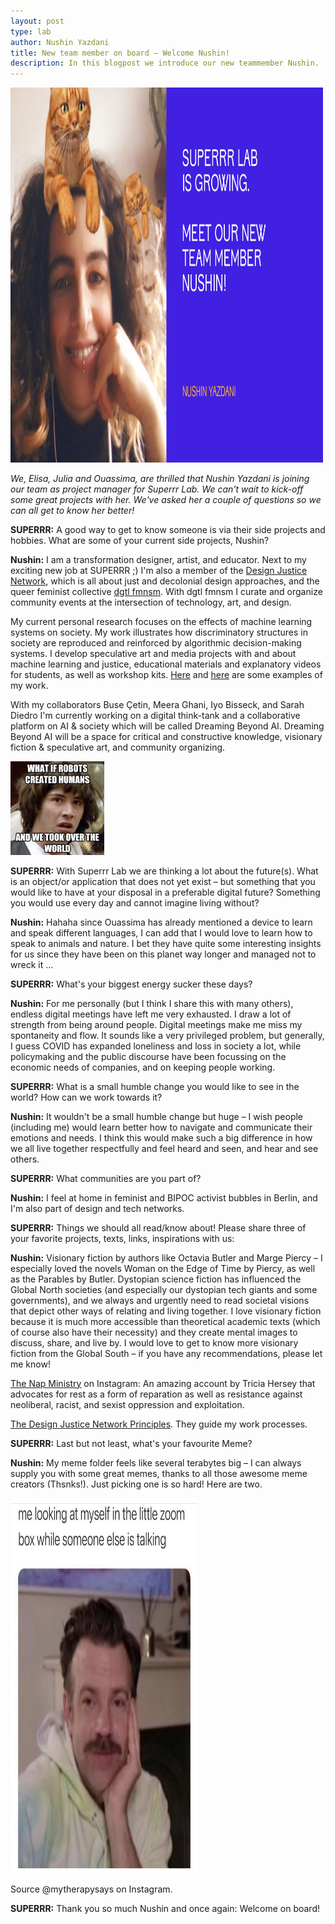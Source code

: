```yaml
---
layout: post
type: lab
author: Nushin Yazdani
title: New team member on board – Welcome Nushin!
description: In this blogpost we introduce our new teammember Nushin. 
---
```


<img src="/assets/img/blog/nushin.png" alt="Portrait of Nushin with a digital cat" width="500" height="600">
<p><em>We, Elisa, Julia and Ouassima, are thrilled that Nushin Yazdani is joining our team as project manager for Superrr Lab. We can't wait to kick-off some great projects with her. We've asked her a couple of questions so we can all get to know her better! </em></p>

<p><b>SUPERRR:</b> A good way to get to know someone is via their side projects and hobbies. What are some of your current side projects, Nushin?</p>
<p><b>Nushin:</b> I am a transformation designer, artist, and educator. Next to my exciting new job at SUPERRR ;) I'm also a member of the <a href="https://designjustice.org/">Design Justice Network</a>, which is all about just and decolonial design approaches, and the queer feminist collective <a href="http://www.digitalfeminism.net">dgtl fmnsm</a>. With dgtl fmnsm I curate and organize community events at the intersection of technology, art, and design.</p>

<p>My current personal research focuses on the effects of machine learning systems on society. My work illustrates how discriminatory structures in society are reproduced and reinforced by algorithmic decision-making systems. I develop speculative art and media projects with and about machine learning and justice, educational materials and explanatory videos for students, as well as workshop kits. <a href="https://vimeo.com/476084538">Here</a> and <a href="https://www.youtube.com/watch?v=HbyPcRGN2uM">here</a> are some examples of my work.</p>

<p>With my collaborators Buse Çetin, Meera Ghani, Iyo Bisseck, and Sarah Diedro I'm currently working on a digital think-tank and a collaborative platform on AI & society which will be called Dreaming Beyond AI. Dreaming Beyond AI will be a space for critical and constructive knowledge, visionary fiction & speculative art, and community organizing.</p>

<img src="/assets/img/blog/keano.jpeg" alt="Keano Reves and Robots" width="150">

<p><b>SUPERRR:</b> With Superrr Lab we are thinking a lot about the future(s). What is an object/or application that does not yet exist – but something that you would like to have at your disposal in a preferable digital future?
Something you would use every day and cannot imagine living without?
</p>
<p><b>Nushin:</b> Hahaha since Ouassima has already mentioned a device to learn and speak different languages, I can add that I would love to learn how to speak to animals and nature. I bet they have quite some interesting insights for us since they have been on this planet way longer and managed not to wreck it ... <p>

<p><b>SUPERRR:</b> What's your biggest energy sucker these days?</p>

<p><b>Nushin:</b> For me personally (but I think I share this with many others), endless digital meetings have left me very exhausted. I draw a lot of strength from being around people. Digital meetings make me miss my spontaneity and flow. It sounds like a very privileged problem, but generally, I guess COVID has expanded loneliness and loss in society a lot, while policymaking and the public discourse have been focussing on the economic needs of companies, and on keeping people working.</p>

<p><b>SUPERRR:</b> What is a small humble change you would like to see in the world? How can we work towards it?</p>

<p><b>Nushin:</b> It wouldn't be a small humble change but huge – I wish people (including me) would learn better how to navigate and communicate their emotions and needs. I think this would make such a big difference in how we all live together respectfully and feel heard and seen, and hear and see others.</p>

<p><b>SUPERRR:</b> What communities are you part of?</p>

<p><b>Nushin:</b> I feel at home in feminist and BIPOC activist bubbles in Berlin, and I'm also part of design and tech networks.</p>

<p><b>SUPERRR:</b> Things we should all read/know about! Please share three of your favorite projects, texts, links, inspirations with us:</p>

<p><b>Nushin:</b> Visionary fiction by authors like Octavia Butler and Marge Piercy – I especially loved the novels Woman on the Edge of Time by Piercy, as well as the Parables by Butler. Dystopian science fiction has influenced the Global North societies (and especially our dystopian tech giants and some governments), and we always and urgently need to read societal visions that depict other ways of relating and living together. I love visionary fiction because it is much more accessible than theoretical academic texts (which of course also have their necessity) and they create mental images to discuss, share, and live by. I would love to get to know more visionary fiction from the Global South – if you have any recommendations, please let me know!</p>
<p><a href="https://www.instagram.com/thenapministry/">The Nap Ministry</a> on Instagram: An amazing account by Tricia Hersey that advocates for rest as a form of reparation as well as resistance against neoliberal, racist, and sexist oppression and exploitation.</p>
<p><a href="https://designjustice.org/read-the-principles">The Design Justice Network Principles</a>. They guide my work processes.</p>

<p><b>SUPERRR:</b> Last but not least, what's your favourite Meme?</p>
<p><b>Nushin:</b> My meme folder feels like several terabytes big – I can always supply you with some great memes, thanks to all those awesome meme creators (Thsnks!). Just picking one is so hard! Here are two.</p>
<img src="/assets/img/blog/meme.jpg" alt="Image: Me looking at myself in the little Zoom box while someone is talking" width="300" height="600">
<p>Source @mytherapysays on Instagram.</p>
<p><b>SUPERRR:</b> Thank you so much Nushin and once again: Welcome on board!</p>
